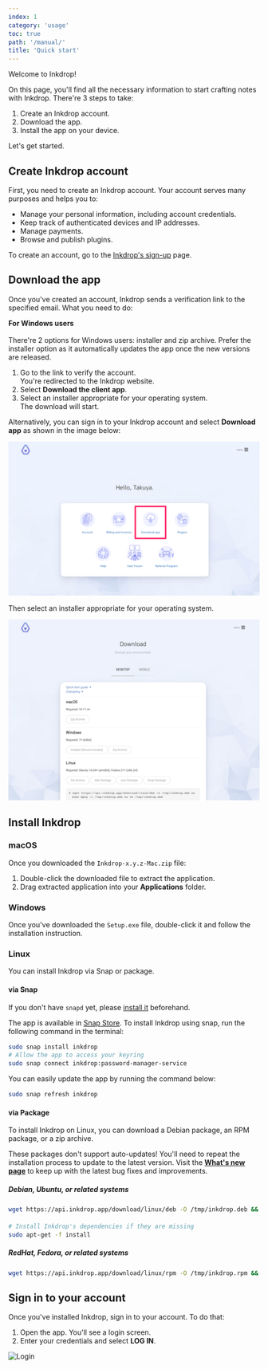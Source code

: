 ```yaml
---
index: 1
category: 'usage'
toc: true
path: '/manual/'
title: 'Quick start'
---
```


Welcome to Inkdrop!

On this page, you'll find all the necessary information to start crafting notes with Inkdrop. There're 3 steps to take:

1. Create an Inkdrop account.
2. Download the app.
3. Install the app on your device.

Let's get started.

## Create Inkdrop account

First, you need to create an Inkdrop account. Your account serves many purposes and helps you to:

* Manage your personal information, including account credentials.
* Keep track of authenticated devices and IP addresses.
* Manage payments.
* Browse and publish plugins.

To create an account, go to the [Inkdrop's sign-up](https://my.inkdrop.app/signup) page.

## Download the app

Once you've created an account, Inkdrop sends a verification link to the specified email. What you need to do:

<div class="ui warning message">
<b>For Windows users</b></br></br>
There're 2 options for Windows users: installer and zip archive. Prefer the installer option as it automatically updates the app once the new versions are released.
</div>

1. Go to the link to verify the account.  
   You're redirected to the Inkdrop website.
2. Select **Download the client app**.
3. Select an installer appropriate for your operating system.  
   The download will start.

Alternatively, you can sign in to your Inkdrop account and select **Download app** as shown in the image below:

![Download](quick-start-guide_download.png)

Then select an installer appropriate for your operating system.

![Download](quick-start-guide_download2.png)

## Install Inkdrop 

### macOS

Once you downloaded the `Inkdrop-x.y.z-Mac.zip` file:

1. Double-click the downloaded file to extract the application.  
2. Drag extracted application into your **Applications** folder.

### Windows

Once you've downloaded the `Setup.exe` file, double-click it and follow the installation instruction.

### Linux

You can install Inkdrop via Snap or package.

#### via Snap

<div class="ui info message">
If you don't have <code>snapd</code> yet, please <a href="https://snapcraft.io/docs/core/install" target="_blank">install it</a> beforehand.
</div>

The app is available in [Snap Store](https://snapcraft.io/inkdrop). To install Inkdrop using snap, run the following command in the terminal:

```bash
sudo snap install inkdrop
# Allow the app to access your keyring
sudo snap connect inkdrop:password-manager-service
```

You can easily update the app by running the command below:

```bash
sudo snap refresh inkdrop
```

#### via Package

To install Inkdrop on Linux, you can download a Debian package, an RPM package, or a zip archive.

<div class="ui warning message">
These packages don't support auto-updates! You'll need to repeat the installation process to update to the latest version. Visit the <a href="https://forum.inkdrop.app/c/announcements"><b>What's new page</b></a> to keep up with the latest bug fixes and improvements.
</div>

##### Debian, Ubuntu, or related systems

```bash
wget https://api.inkdrop.app/download/linux/deb -O /tmp/inkdrop.deb && sudo dpkg -i /tmp/inkdrop.deb && rm /tmp/inkdrop.deb

# Install Inkdrop's dependencies if they are missing
sudo apt-get -f install
```

##### RedHat, Fedora, or related systems

```bash
wget https://api.inkdrop.app/download/linux/rpm -O /tmp/inkdrop.rpm && sudo yum install /tmp/inkdrop.rpm && rm /tmp/inkdrop.rpm
```

## Sign in to your account

Once you've installed Inkdrop, sign in to your account. To do that:

1. Open the app. You'll see a login screen.
2. Enter your credentials and select **LOG IN**.

![Login](quick-start-guide_login.png)
